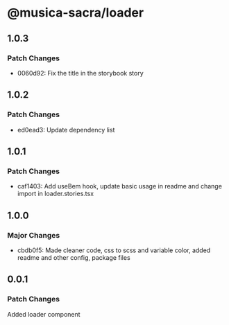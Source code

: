 # @musica-sacra/loader

## 1.0.3

### Patch Changes

- 0060d92: Fix the title in the storybook story

## 1.0.2

### Patch Changes

- ed0ead3: Update dependency list

## 1.0.1

### Patch Changes

- caf1403: Add useBem hook, update basic usage in readme and change import in loader.stories.tsx

## 1.0.0

### Major Changes

- cbdb0f5: Made cleaner code, css to scss and variable color, added readme and other config, package files

## 0.0.1

### Patch Changes

Added loader component
